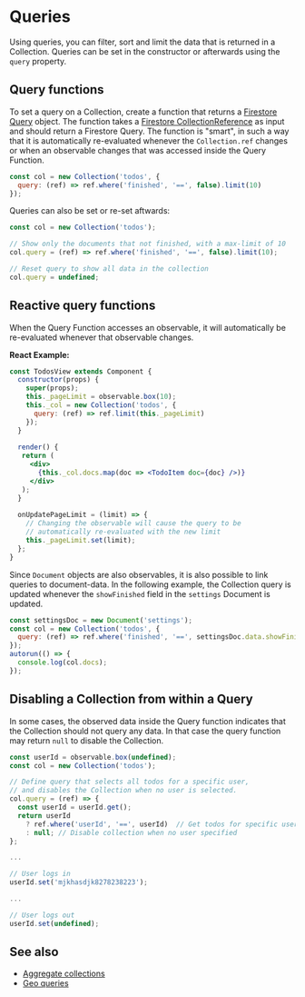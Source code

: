 # Queries

Using queries, you can filter, sort and limit the data that is returned in a Collection. Queries can be set in the constructor or afterwards using the `query` property.

## Query functions

To set a query on a Collection, create a function that returns a [Firestore Query](https://firebase.google.com/docs/reference/js/firebase.firestore.Query) object. The function takes a [Firestore CollectionReference](https://firebase.google.com/docs/reference/js/firebase.firestore.CollectionReference) as input and should return a Firestore Query. The function is "smart", in such a way that it is automatically re-evaluated whenever the `Collection.ref` changes or when an observable changes that was accessed inside the Query Function.

```js
const col = new Collection('todos', {
  query: (ref) => ref.where('finished', '==', false).limit(10)
});
```

Queries can also be set or re-set aftwards:

```js
const col = new Collection('todos');

// Show only the documents that not finished, with a max-limit of 10
col.query = (ref) => ref.where('finished', '==', false).limit(10);

// Reset query to show all data in the collection
col.query = undefined;
```

## Reactive query functions

When the Query Function accesses an observable, it will automatically be re-evaluated whenever that observable changes.

**React Example:**

```jsx
const TodosView extends Component {
  constructor(props) {
    super(props);
    this._pageLimit = observable.box(10);
    this._col = new Collection('todos', {
      query: (ref) => ref.limit(this._pageLimit)
    });
  }
  
  render() {
   return (
     <div>
       {this._col.docs.map(doc => <TodoItem doc={doc} />)}
     </div>
   );
  }
  
  onUpdatePageLimit = (limit) => {
    // Changing the observable will cause the query to be 
    // automatically re-evaluated with the new limit
    this._pageLimit.set(limit);
  };
}
```

Since `Document` objects are also observables, it is also possible
to link queries to document-data. In the following example, the Collection query is updated whenever the `showFinished` field in the `settings` Document is updated.

```js
const settingsDoc = new Document('settings');
const col = new Collection('todos', {
  query: (ref) => ref.where('finished', '==', settingsDoc.data.showFinished)
});
autorun(() => {
  console.log(col.docs);
});
```

## Disabling a Collection from within a Query

In some cases, the observed data inside the Query function indicates that the Collection should not query any data. In that case the query function may return `null` to disable the Collection.

```js
const userId = observable.box(undefined);
const col = new Collection('todos');

// Define query that selects all todos for a specific user,
// and disables the Collection when no user is selected.
col.query = (ref) => {
  const userId = userId.get();
  return userId
  	? ref.where('userId', '==', userId)  // Get todos for specific user
  	: null; // Disable collection when no user specified
};

...

// User logs in
userId.set('mjkhasdjk8278238223');

...

// User logs out
userId.set(undefined);
```


## See also

- [Aggregate collections](./guides/AggregateCollections.md)
- [Geo queries](./guides/GeoQueries.md)
